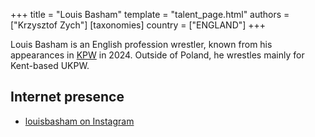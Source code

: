 +++
title = "Louis Basham"
template = "talent_page.html"
authors = ["Krzysztof Zych"]
[taxonomies]
country = ["ENGLAND"]
+++

Louis Basham is an English profession wrestler, known from his appearances in [KPW](@/o/kpw.md) in 2024. Outside of Poland, he wrestles mainly for Kent-based UKPW.

## Internet presence

* [louisbasham on Instagram](https://www.instagram.com/louisbasham/)
